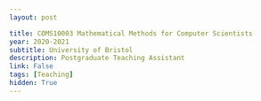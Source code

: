 ```yaml
---
layout: post

title: COMS10003 Mathematical Methods for Computer Scientists
year: 2020-2021
subtitle: University of Bristol
description: Postgraduate Teaching Assistant
link: False
tags: [Teaching]
hidden: True
---
```

